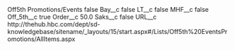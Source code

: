 <?xml version="1.0" encoding="UTF-8"?>
<CustomMetadata xmlns="http://soap.sforce.com/2006/04/metadata" xmlns:xsi="http://www.w3.org/2001/XMLSchema-instance" xmlns:xsd="http://www.w3.org/2001/XMLSchema">
    <label>Off5th Promotions/Events</label>
    <protected>false</protected>
    <values>
        <field>Bay__c</field>
        <value xsi:type="xsd:boolean">false</value>
    </values>
    <values>
        <field>LT__c</field>
        <value xsi:type="xsd:boolean">false</value>
    </values>
    <values>
        <field>MHF__c</field>
        <value xsi:type="xsd:boolean">false</value>
    </values>
    <values>
        <field>Off_5th__c</field>
        <value xsi:type="xsd:boolean">true</value>
    </values>
    <values>
        <field>Order__c</field>
        <value xsi:type="xsd:double">50.0</value>
    </values>
    <values>
        <field>Saks__c</field>
        <value xsi:type="xsd:boolean">false</value>
    </values>
    <values>
        <field>URL__c</field>
        <value xsi:type="xsd:string">http://thehub.hbc.com/dept/sd-knowledgebase/sitename/_layouts/15/start.aspx#/Lists/Off5th%20EventsPromotions/AllItems.aspx</value>
    </values>
</CustomMetadata>
